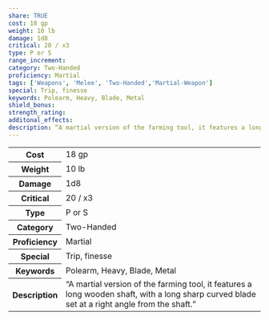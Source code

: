 ```yaml
---
share: TRUE
cost: 18 gp
weight: 10 lb
damage: 1d8
critical: 20 / x3
type: P or S
range_increment: 
category: Two-Handed
proficiency: Martial
tags: ['Weapons', 'Melee', 'Two-Handed','Martial-Weapon']
special: Trip, finesse
keywords: Polearm, Heavy, Blade, Metal
shield_bonus: 
strength_rating: 
additonal_effects: 
description: “A martial version of the farming tool, it features a long wooden shaft, with a long sharp curved blade set at a right angle from the shaft.”
---
```

<p><span style="overflow-x: auto;"><table><tbody><tr><th>Cost</th><td>18 gp</td></tr><tr><th>Weight</th><td>10 lb</td></tr><tr><th>Damage</th><td>1d8</td></tr><tr><th>Critical</th><td>20 / x3</td></tr><tr><th>Type</th><td>P or S</td></tr><tr><th>Category</th><td>Two-Handed</td></tr><tr><th>Proficiency</th><td>Martial</td></tr><tr><th>Special</th><td>Trip, finesse</td></tr><tr><th>Keywords</th><td>Polearm, Heavy, Blade, Metal</td></tr><tr><th>Description</th><td>“A martial version of the farming tool, it features a long wooden shaft, with a long sharp curved blade set at a right angle from the shaft.”</td></tr></tbody></table></span></p>